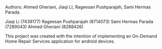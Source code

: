 Authors: Ahmed Gheriani, Jiaqi LI, Rageesan Pushparajah, Sami Hermas Parada.

Jiaqi Li (7439177)
Rageesan Pushparajah (8714073)
Sami Hermas Parada (7289043)
Ahmed Gheriani (8288426)
 

This project was created with the intention of implementing an On-Demand Home Repair Services application for android devices.
